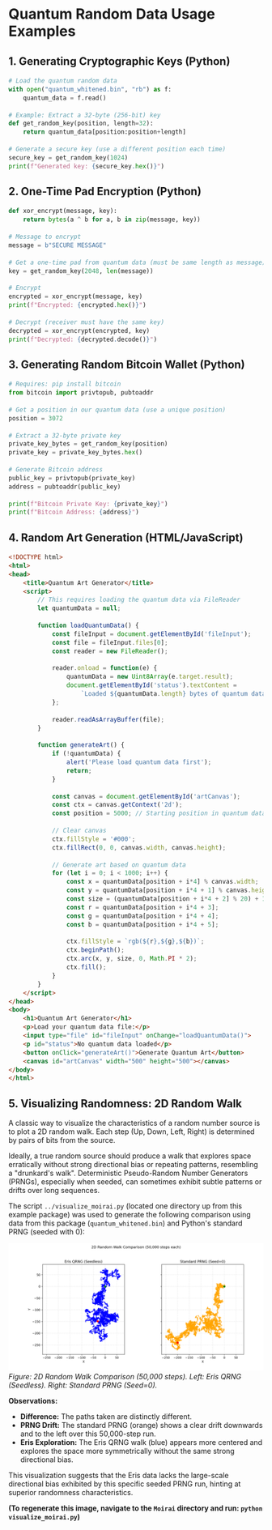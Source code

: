 # Quantum Random Data Usage Examples

## 1. Generating Cryptographic Keys (Python)
```python
# Load the quantum random data
with open("quantum_whitened.bin", "rb") as f:
    quantum_data = f.read()

# Example: Extract a 32-byte (256-bit) key
def get_random_key(position, length=32):
    return quantum_data[position:position+length]

# Generate a secure key (use a different position each time)
secure_key = get_random_key(1024)
print(f"Generated key: {secure_key.hex()}")
```

## 2. One-Time Pad Encryption (Python)
```python
def xor_encrypt(message, key):
    return bytes(a ^ b for a, b in zip(message, key))

# Message to encrypt
message = b"SECURE MESSAGE"

# Get a one-time pad from quantum data (must be same length as message)
key = get_random_key(2048, len(message))

# Encrypt
encrypted = xor_encrypt(message, key)
print(f"Encrypted: {encrypted.hex()}")

# Decrypt (receiver must have the same key)
decrypted = xor_encrypt(encrypted, key)
print(f"Decrypted: {decrypted.decode()}")
```

## 3. Generating Random Bitcoin Wallet (Python)
```python
# Requires: pip install bitcoin
from bitcoin import privtopub, pubtoaddr

# Get a position in our quantum data (use a unique position)
position = 3072

# Extract a 32-byte private key
private_key_bytes = get_random_key(position)
private_key = private_key_bytes.hex()

# Generate Bitcoin address
public_key = privtopub(private_key)
address = pubtoaddr(public_key)

print(f"Bitcoin Private Key: {private_key}")
print(f"Bitcoin Address: {address}")
```

## 4. Random Art Generation (HTML/JavaScript)
```html
<!DOCTYPE html>
<html>
<head>
    <title>Quantum Art Generator</title>
    <script>
        // This requires loading the quantum data via FileReader
        let quantumData = null;

        function loadQuantumData() {
            const fileInput = document.getElementById('fileInput');
            const file = fileInput.files[0];
            const reader = new FileReader();

            reader.onload = function(e) {
                quantumData = new Uint8Array(e.target.result);
                document.getElementById('status').textContent = 
                    `Loaded ${quantumData.length} bytes of quantum data`;
            };

            reader.readAsArrayBuffer(file);
        }

        function generateArt() {
            if (!quantumData) {
                alert('Please load quantum data first');
                return;
            }

            const canvas = document.getElementById('artCanvas');
            const ctx = canvas.getContext('2d');
            const position = 5000; // Starting position in quantum data

            // Clear canvas
            ctx.fillStyle = '#000';
            ctx.fillRect(0, 0, canvas.width, canvas.height);

            // Generate art based on quantum data
            for (let i = 0; i < 1000; i++) {
                const x = quantumData[position + i*4] % canvas.width;
                const y = quantumData[position + i*4 + 1] % canvas.height;
                const size = (quantumData[position + i*4 + 2] % 20) + 1;
                const r = quantumData[position + i*4 + 3];
                const g = quantumData[position + i*4 + 4];
                const b = quantumData[position + i*4 + 5];

                ctx.fillStyle = `rgb(${r},${g},${b})`;
                ctx.beginPath();
                ctx.arc(x, y, size, 0, Math.PI * 2);
                ctx.fill();
            }
        }
    </script>
</head>
<body>
    <h1>Quantum Art Generator</h1>
    <p>Load your quantum data file:</p>
    <input type="file" id="fileInput" onChange="loadQuantumData()">
    <p id="status">No quantum data loaded</p>
    <button onClick="generateArt()">Generate Quantum Art</button>
    <canvas id="artCanvas" width="500" height="500"></canvas>
</body>
</html>
```

## 5. Visualizing Randomness: 2D Random Walk

A classic way to visualize the characteristics of a random number source is to plot a 2D random walk. Each step (Up, Down, Left, Right) is determined by pairs of bits from the source.

Ideally, a true random source should produce a walk that explores space erratically without strong directional bias or repeating patterns, resembling a "drunkard's walk". Deterministic Pseudo-Random Number Generators (PRNGs), especially when seeded, can sometimes exhibit subtle patterns or drifts over long sequences.

The script `../visualize_moirai.py` (located one directory up from this example package) was used to generate the following comparison using data from this package (`quantum_whitened.bin`) and Python's standard PRNG (seeded with 0):

**![Random Walk Comparison](../random_walk_comparison.png)**
*Figure: 2D Random Walk Comparison (50,000 steps). Left: Eris QRNG (Seedless). Right: Standard PRNG (Seed=0).* 

**Observations:**

*   **Difference:** The paths taken are distinctly different.
*   **PRNG Drift:** The standard PRNG (orange) shows a clear drift downwards and to the left over this 50,000-step run.
*   **Eris Exploration:** The Eris QRNG walk (blue) appears more centered and explores the space more symmetrically without the same strong directional bias.

This visualization suggests that the Eris data lacks the large-scale directional bias exhibited by this specific seeded PRNG run, hinting at superior randomness characteristics.

**(To regenerate this image, navigate to the `Moirai` directory and run: `python visualize_moirai.py`)**
